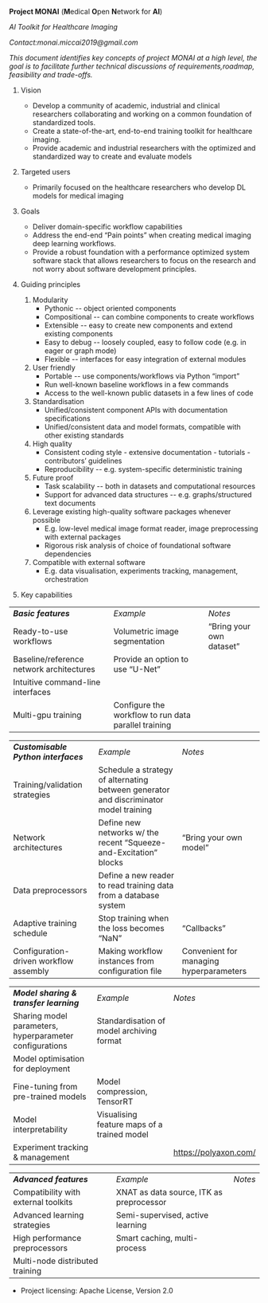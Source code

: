 **Project MONAI** (**M**edical **O**pen **N**etwork for **AI**)

_AI Toolkit for Healthcare Imaging_

_Contact:monai.miccai2019@gmail.com_

_This document identifies key concepts of project MONAI at a high level, the goal is to facilitate further technical discussions of requirements,roadmap, feasibility and trade-offs._


1. Vision
   *   Develop a community of academic, industrial and clinical researchers collaborating and working on a common foundation of standardized tools.
   *   Create a state-of-the-art, end-to-end training toolkit for healthcare imaging.
   *   Provide academic and industrial researchers with the optimized and standardized way to create and evaluate models

2. Targeted users
   *   Primarily focused on the healthcare researchers who develop DL models for medical imaging

3. Goals
   *   Deliver domain-specific workflow capabilities 
   *   Address the end-end “Pain points” when creating medical imaging deep learning workflows.
   *   Provide a robust foundation with a performance optimized system software stack that allows researchers to focus on the research and not worry about software development principles.

4. Guiding principles
   1. Modularity
       *   Pythonic -- object oriented components
       *   Compositional -- can combine components to create workflows
       *   Extensible -- easy to create new components and extend existing components
       *   Easy to debug -- loosely coupled, easy to follow code (e.g. in eager or graph mode)
       *   Flexible -- interfaces for easy integration of external modules
   2. User friendly
       *   Portable -- use components/workflows via Python “import”
       *   Run well-known baseline workflows in a few commands
       *   Access to the well-known public datasets in a few lines of code
   3. Standardisation
       *   Unified/consistent component APIs with documentation specifications
       *   Unified/consistent data and model formats, compatible with other existing standards
   4. High quality
       *   Consistent coding style - extensive documentation - tutorials - contributors’ guidelines
       *   Reproducibility -- e.g. system-specific deterministic training
   5. Future proof
       *   Task scalability -- both in datasets and computational resources
       *   Support for advanced data structures -- e.g. graphs/structured text documents
   6. Leverage existing high-quality software packages whenever possible
       *   E.g. low-level medical image format reader, image preprocessing with external packages
       *   Rigorous risk analysis of choice of foundational software dependencies
   7. Compatible with external software
       *   E.g. data visualisation, experiments tracking, management, orchestration

5. Key capabilities

<table>
  <tr>
   <td>
<strong><em>Basic features</em></strong>
   </td>
   <td colspan="2" ><em>Example</em>
   </td>
   <td><em>Notes</em>
   </td>
  </tr>
  <tr>
   <td>Ready-to-use workflows
   </td>
   <td colspan="2" >Volumetric image segmentation
   </td>
   <td>“Bring your own dataset”
   </td>
  </tr>
  <tr>
   <td>Baseline/reference network architectures
   </td>
   <td colspan="2" >Provide an option to use “U-Net”
   </td>
   <td>
   </td>
  </tr>
  <tr>
   <td>Intuitive command-line interfaces
   </td>
   <td colspan="2" >
   </td>
   <td>
   </td>
  </tr>
  <tr>
   <td>Multi-gpu training
   </td>
   <td colspan="2" >Configure the workflow to run data parallel training
   </td>
   <td>
   </td>
  </tr>
</table>



<table>
  <tr>
   <td><strong><em>Customisable Python interfaces</em></strong>
   </td>
   <td colspan="2" ><em>Example</em>
   </td>
   <td><em>Notes</em>
   </td>
  </tr>
  <tr>
   <td>Training/validation strategies
   </td>
   <td colspan="2" >Schedule a strategy of alternating between generator and discriminator model training
   </td>
   <td>
   </td>
  </tr>
  <tr>
   <td>Network architectures
   </td>
   <td colspan="2" >Define new networks w/ the recent “Squeeze-and-Excitation” blocks
   </td>
   <td>“Bring your own model”
   </td>
  </tr>
  <tr>
   <td>Data preprocessors
   </td>
   <td colspan="2" >Define a new reader to read training data from a database system
   </td>
   <td>
   </td>
  </tr>
  <tr>
   <td>Adaptive training schedule
   </td>
   <td colspan="2" >Stop training when the loss becomes “NaN”
   </td>
   <td>“Callbacks”
   </td>
  </tr>
  <tr>
   <td>Configuration-driven workflow assembly
   </td>
   <td colspan="2" >Making workflow instances from configuration file 
   </td>
   <td>Convenient for managing hyperparameters
   </td>
  </tr>
</table>



<table>
  <tr>
   <td><strong><em>Model sharing & transfer learning</em></strong>
   </td>
   <td colspan="2" ><em>Example</em>
   </td>
   <td><em>Notes</em>
   </td>
  </tr>
  <tr>
   <td>Sharing model parameters, hyperparameter configurations
   </td>
   <td colspan="2" >Standardisation of model archiving format
   </td>
   <td>
   </td>
  </tr>
  <tr>
   <td>Model optimisation for deployment
   </td>
   <td colspan="2" >
   </td>
   <td>
   </td>
  </tr>
  <tr>
   <td>Fine-tuning from pre-trained models
   </td>
   <td colspan="2" >Model compression, TensorRT
   </td>
   <td>
   </td>
  </tr>
  <tr>
   <td>Model interpretability
   </td>
   <td colspan="2" >Visualising feature maps of a trained model
   </td>
   <td>
   </td>
  </tr>
  <tr>
   <td>Experiment tracking & management
   </td>
   <td colspan="2" >
   </td>
   <td><a href="https://polyaxon.com/">https://polyaxon.com/</a>
   </td>
  </tr>
</table>



<table>
  <tr>
   <td><strong><em>Advanced features</em></strong>
   </td>
   <td colspan="2" ><em>Example</em>
   </td>
   <td><em>Notes</em>
   </td>
  </tr>
  <tr>
   <td>Compatibility with external toolkits 
   </td>
   <td colspan="2" >XNAT as data source, ITK as preprocessor
   </td>
   <td>
   </td>
  </tr>
  <tr>
   <td>Advanced learning strategies
   </td>
   <td colspan="2" >Semi-supervised, active learning
   </td>
   <td>
   </td>
  </tr>
  <tr>
   <td>High performance preprocessors
   </td>
   <td colspan="2" >Smart caching, multi-process
   </td>
   <td>
   </td>
  </tr>
  <tr>
   <td>Multi-node distributed training
   </td>
   <td colspan="2" >
   </td>
   <td>
   </td>
  </tr>
</table>



*   Project licensing: Apache License, Version 2.0
